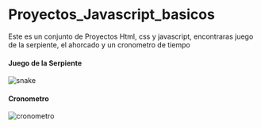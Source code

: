 # Proyectos_Javascript_basicos
Este es un conjunto de Proyectos Html, css y javascript,
encontraras juego de la serpiente, el ahorcado y un cronometro de tiempo
<h4>Juego de la Serpiente</h4>

![snake](https://github.com/Reviekk/JavaScript_Basico/assets/112579865/f2642581-6bb6-47b9-ac6d-e00f230ebfad)
<h4>Cronometro</h4>

![cronometro](https://github.com/Reviekk/JavaScript_Basico/assets/112579865/0879e9f1-6129-417e-8e7e-da5d47d8b17a)


